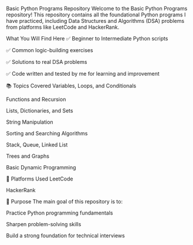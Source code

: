 Basic Python Programs Repository
Welcome to the Basic Python Programs repository!
This repository contains all the foundational Python programs I have practiced, including Data Structures and Algorithms (DSA) problems from platforms like LeetCode and HackerRank.

What You Will Find Here
✅ Beginner to Intermediate Python scripts

✅ Common logic-building exercises

✅ Solutions to real DSA problems

✅ Code written and tested by me for learning and improvement

📚 Topics Covered
Variables, Loops, and Conditionals

Functions and Recursion

Lists, Dictionaries, and Sets

String Manipulation

Sorting and Searching Algorithms

Stack, Queue, Linked List

Trees and Graphs

Basic Dynamic Programming

🧠 Platforms Used
LeetCode

HackerRank

🎯 Purpose
The main goal of this repository is to:

Practice Python programming fundamentals

Sharpen problem-solving skills

Build a strong foundation for technical interviews

